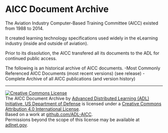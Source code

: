 AICC Document Archive
=====================

The Aviation Industry Computer-Based Training Committee (AICC) existed from 1988 to 2014.  

It created learning technology specifications used widely in the eLearning industry (inside and outside of aviation).  

Prior to its dissolution, the AICC transfered all its documents to the ADL for continued public access.

The following is an historical archive of AICC documents. 
-Most Commonly Referenced AICC Documents (most recent versions) (see release)
-Complete Archive of all AICC publications (and version history)






----------------------
<a rel="license" href="http://creativecommons.org/licenses/by/4.0/"><img alt="Creative Commons License" style="border-width:0" src="https://i.creativecommons.org/l/by/4.0/88x31.png" /></a><br /><span xmlns:dct="http://purl.org/dc/terms/" property="dct:title">The AICC Document Archive</span> by <a xmlns:cc="http://creativecommons.org/ns#" href="http://github.com/ADL-AICC/" property="cc:attributionName" rel="cc:attributionURL">Advanced Distributed Learning (ADL) Initiative, US Department of Defense</a> is licensed under a <a rel="license" href="http://creativecommons.org/licenses/by/4.0/">Creative Commons Attribution 4.0 International License</a>.<br />Based on a work at <a xmlns:dct="http://purl.org/dc/terms/" href="http://github.com/ADL-AICC/" rel="dct:source">github.com/ADL-AICC</a>.<br />Permissions beyond the scope of this license may be available at <a xmlns:cc="http://creativecommons.org/ns#" href="http://adlnet.gov" rel="cc:morePermissions">adlnet.gov</a>.
